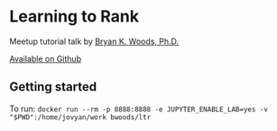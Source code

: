 # Learning to Rank
Meetup tutorial talk by [Bryan K. Woods, Ph.D.](mailto:bryan.k.woods@gmail.com)

[Available on Github](https://github.com/bryan-woods/ltr)

## Getting started

To run:
`docker run --rm -p 8888:8888 -e JUPYTER_ENABLE_LAB=yes -v "$PWD":/home/jovyan/work bwoods/ltr`
